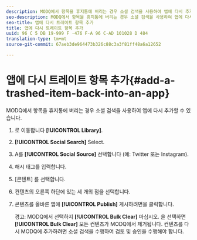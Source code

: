 ```yaml
---
description: MODQ에서 항목을 휴지통에 버리는 경우 소셜 검색을 사용하여 앱에 다시 추가할 수 있습니다.
seo-description: MODQ에서 항목을 휴지통에 버리는 경우 소셜 검색을 사용하여 앱에 다시 추가할 수 있습니다.
seo-title: 앱에 다시 트레이트 항목 추가
title: 앱에 다시 트레이트 항목 추가
uuid: 96 C 5 DB 19-999 F -476 F-A 96 C-AD 101028 D 484
translation-type: tm+mt
source-git-commit: 67aeb3de964473b326c88c3a3f81ff48a6a12652

---
```



# 앱에 다시 트레이트 항목 추가{#add-a-trashed-item-back-into-an-app}

MODQ에서 항목을 휴지통에 버리는 경우 소셜 검색을 사용하여 앱에 다시 추가할 수 있습니다.

1. 로 이동합니다 **[!UICONTROL Library]**.
1. **[!UICONTROL Social Search]** Select.
1. A를 **[!UICONTROL Social Source]** 선택합니다 (예: Twitter 또는 Instagram).
1. 해시 태그를 입력합니다.
1. [콘텐트] 를 선택합니다.
1. 컨텐츠의 오른쪽 하단에 있는 세 개의 점을 선택합니다.
1. 콘텐츠를 올바른 앱에 **[!UICONTROL Publish]** 게시하려면을 클릭합니다.

   경고: MODQ에서 선택하지 **[!UICONTROL Bulk Clear]** 마십시오. 을 선택하면 **[!UICONTROL Bulk Clear]** 모든 컨텐츠가 MODQ에서 제거됩니다. 컨텐츠를 다시 MODQ에 추가하려면 소셜 검색을 수행하여 검토 및 승인을 수행해야 합니다.
